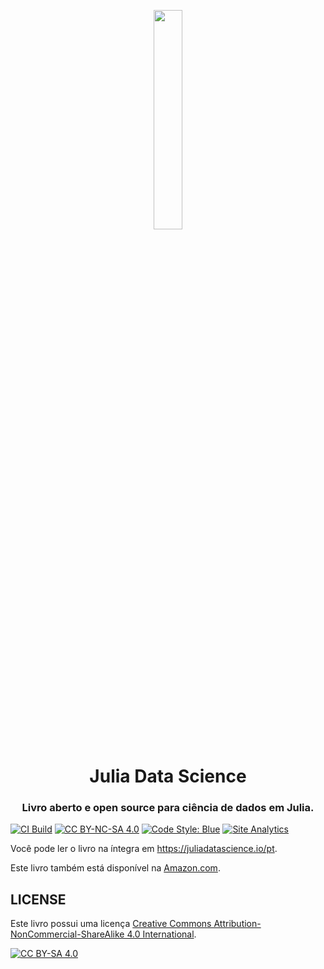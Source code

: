 <p align="center">
  <img width="30%" src="https://user-images.githubusercontent.com/20724914/137383342-b140f99e-5588-4862-a5e0-de3c30dfd588.png">
</p>

<h1 align="center">Julia Data Science</h1>

<h3 align="center">
  Livro aberto e open source para ciência de dados em Julia.
</h3>

[![CI Build](https://github.com/JuliaDataScience/JuliaDataScience/workflows/CI/badge.svg)](https://github.com/JuliaDataScience/JuliaDataScience/actions?query=workflow%3ACI+branch%3Amain)
[![CC BY-NC-SA 4.0][cc-by-nc-sa-shield]][cc-by-nc-sa]
[![Code Style: Blue](https://img.shields.io/badge/code%20style-blue-4495d1.svg)](https://github.com/invenia/BlueStyle)
[![Site Analytics](https://img.shields.io/badge/site-analytics-blueviolet)](https://app.usefathom.com/share/eejxhkte/julia+data+science)

Você pode ler o livro na íntegra em <https://juliadatascience.io/pt>.

Este livro também está disponível na [Amazon.com](https://www.amazon.com/dp/B09QP69D1T/).

## LICENSE

Este livro possui uma licença [Creative Commons Attribution-NonCommercial-ShareAlike 4.0 International][cc-by-nc-sa].

[![CC BY-SA 4.0][cc-by-nc-sa-image]][cc-by-nc-sa]

[cc-by-nc-sa]: http://creativecommons.org/licenses/by-nc-sa/4.0/
[cc-by-nc-sa-image]: https://licensebuttons.net/l/by-nc-sa/4.0/88x31.png
[cc-by-nc-sa-shield]: https://img.shields.io/badge/License-CC%20BY--NC--SA%204.0-lightgrey.svg
